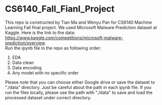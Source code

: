 # CS6140_Fall_Fianl_Project
This repo is constructed by Tian Ma and Wenyu Pan for CS6140 Machine Learning Fall final project. We used Microsoft Malware Prediction dataset at Kaggle. Here is the link to the data: https://www.kaggle.com/competitions/microsoft-malware-prediction/overview.    
Run the ipynb file in the repo as following order:   

 1. EDA
 2. Data clean
 3. Data encoding
 4. Any model with no specific order   

Please note that you can choose either Google drive or save the dataset to "./data" directory. Just be careful about the path in each ipynb file. If you run the files locally, please use the path with "./data" to save and load the processed dataset under correct directory.

